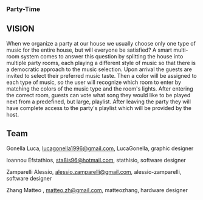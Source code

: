 ### Party-Time

## VISION

When we organize a party at our house we usually choose only one type of music for the entire house, but will everyone be satisfied? A smart multi-room system comes to answer this question by splitting the house into multiple party rooms, each playing a different style of music so that there is a democratic approach to the music selection. 
Upon arrival the guests are invited to select their preferred music taste. Then a color will be assigned to each type of music, so the user will recognize which room to enter by matching the colors of the music type and the room's lights. After entering the correct room, guests can vote what song they would like to be played next from a predefined, but large, playlist. After leaving the party they will have complete access to the party's playlist which will be provided by the host.

## Team

Gonella Luca, lucagonella1996@gmail.com, LucaGonella, graphic designer

Ioannou Efstathios, sta8is96@hotmail.com, stathisio, software designer

Zamparelli Alessio, alessio.zamparelli@gmail.com, alessio-zamparelli, software designer

Zhang Matteo , matteo.zh@gmail.com, matteozhang, hardware designer